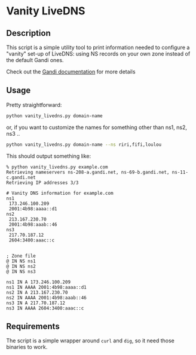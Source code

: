 Vanity LiveDNS
===============

## Description

This script is a simple utility tool to print information needed to configure a "vanity" set-up of LiveDNS: using NS records on your own zone instead of the default Gandi ones.

Check out the [Gandi documentation](https://docs.gandi.net/en/domain_names/advanced_users/vanity_nameservers.html) for more details

## Usage

Pretty straightforward:

```bash
python vanity_livedns.py domain-name
```

or, if you want to customize the names for something other than ns1, ns2, ns3 ..

```bash
python vanity_livedns.py domain-name --ns riri,fifi,loulou
```

This should output something like:

```
% python vanity_livedns.py example.com
Retrieving nameservers ns-208-a.gandi.net, ns-69-b.gandi.net, ns-11-c.gandi.net
Retrieving IP addresses 3/3

# Vanity DNS information for example.com
ns1
 173.246.100.209
 2001:4b98:aaaa::d1
ns2
 213.167.230.70
 2001:4b98:aaab::46
ns3
 217.70.187.12
 2604:3400:aaac::c


; Zone file
@ IN NS ns1
@ IN NS ns2
@ IN NS ns3

ns1 IN A 173.246.100.209
ns1 IN AAAA 2001:4b98:aaaa::d1
ns2 IN A 213.167.230.70
ns2 IN AAAA 2001:4b98:aaab::46
ns3 IN A 217.70.187.12
ns3 IN AAAA 2604:3400:aaac::c
```

## Requirements

The script is a simple wrapper around `curl` and `dig`, so it need those binaries to work.